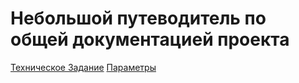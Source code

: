 # Небольшой путеводитель по общей документацией проекта

[Техническое Задание](/docs/technical_specification.md)
[Параметры](/docs/Параметры.md)
